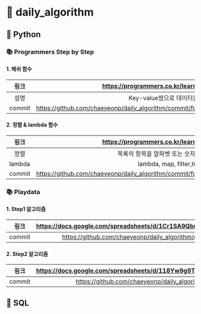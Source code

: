 # 📝 daily_algorithm

## 🔗 Python

### 📚 Programmers Step by Step

#### 1. 해쉬 함수

| 링크|https://programmers.co.kr/learn/courses/30/parts/12077 | 
| :-----: | :-: |
| 설명|Key-value쌍으로 데이터를 저장하는 자료구조| 
| commit|https://github.com/chaeyeonp/daily_algorithm/commit/fc440d71825c5cd1a73262096bbfae24ba381514| 


#### 2. 정렬 & lambda 함수

| 링크|https://programmers.co.kr/learn/courses/30/parts/12198 | 
| :-----: | :-: |
| 정렬|목록의 항목을 알파벳 또는 숫자 순서와 같은 순서로 배치| 
| lambda|lambda, map, filter,tuple,itemgetter| 
| commit|https://github.com/chaeyeonp/daily_algorithm/commit/fc440d71825c5cd1a73262096bbfae24ba381514| 

### 📚 Playdata

#### 1. Step1 알고리즘

| 링크|https://docs.google.com/spreadsheets/d/1Cr1SA9QbrKbaCK8p1OLEgTdIvksoLI5pI9TK1KS06A0/edit#gid=1341545387 | 
| :-----: | :-: |
| commit|https://github.com/chaeyeonp/daily_algorithm/commit/fc440d71825c5cd1a73262096bbfae24ba381514| 

#### 2. Step2 알고리즘

| 링크|https://docs.google.com/spreadsheets/d/118Yw9g9TCUZZOE8OQa8e3kPhNLPfiEejBVs2Vy_clxM/edit#gid=0 | 
| :-----: | :-: |
| commit|https://github.com/chaeyeonp/daily_algorithm/blob/master/Algorithm%20Step2.ipynb| 


## 🔗 SQL
